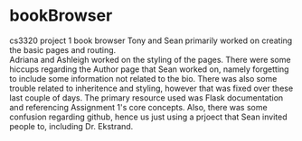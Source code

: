 # bookBrowser
cs3320 project 1 book browser
Tony and Sean primarily worked on creating the basic pages and routing.  
Adriana and Ashleigh worked on the styling of the pages.  There were some hiccups regarding the Author page that Sean worked on, namely forgetting to include some information not related to the bio.  There was also some trouble related to inheritence and styling, however that was fixed over these last couple of days.  The primary resource used was Flask documentation and referencing Assignment 1's core concepts.  Also, there was some confusion regarding github, hence us just using a prjoect that Sean invited people to, including Dr. Ekstrand.
